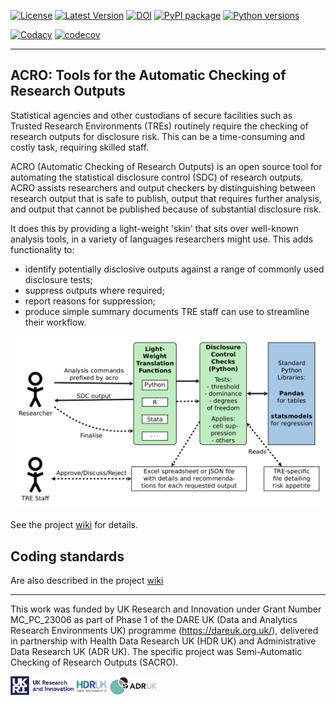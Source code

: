 [![License](https://img.shields.io/badge/license-MIT-blue.svg?style=flat)](https://opensource.org/licenses/MIT)
[![Latest Version](https://img.shields.io/github/v/release/AI-SDC/ACRO?style=flat)](https://github.com/AI-SDC/ACRO/releases)
[![DOI](https://zenodo.org/badge/534172863.svg)](https://zenodo.org/badge/latestdoi/534172863)
[![PyPI package](https://img.shields.io/pypi/v/acro.svg)](https://pypi.org/project/acro)
[![Python versions](https://img.shields.io/pypi/pyversions/acro.svg)](https://pypi.org/project/acro)

[![Codacy](https://app.codacy.com/project/badge/Grade/a125e023fd7744d79cb42cd31f6ea05e)](https://www.codacy.com/gh/AI-SDC/ACRO/dashboard)
[![codecov](https://codecov.io/gh/AI-SDC/ACRO/branch/main/graph/badge.svg?token=VVHI41N05F)](https://codecov.io/gh/AI-SDC/ACRO)

*******************************************************************************

## ACRO: Tools for the Automatic Checking of Research Outputs

Statistical agencies and other custodians of secure facilities such as Trusted
Research Environments (TREs) routinely require the checking of research outputs
for disclosure risk. This can be a time-consuming and costly task, requiring
skilled staff.

ACRO (Automatic Checking of Research Outputs) is an open source
tool for automating the statistical disclosure control (SDC) of research
outputs. ACRO assists researchers and output checkers by distinguishing between
research output that is safe to publish, output that requires further analysis,
and output that cannot be published because of substantial disclosure risk.

It does this by providing a light-weight 'skin' that sits over well-known
analysis tools, in a variety of languages researchers might use. This adds
functionality to:

*   identify potentially disclosive outputs against a range of commonly used
    disclosure tests;
*   suppress outputs where required;
*   report reasons for suppression;
*   produce simple summary documents TRE staff can use to streamline their
    workflow.

![ACRO workflow and architecture schematic](docs/schematic.png)

See the project [wiki](https://github.com/AI-SDC/ACRO/wiki) for details.

## Coding standards
Are also described in the project [wiki](https://github.com/AI-SDC/ACRO/wiki)

*******************************************************************************


This work was funded by UK Research and Innovation under Grant Number MC_PC_23006 as part of Phase 1 of the DARE UK (Data and Analytics Research Environments UK) programme (https://dareuk.org.uk/), delivered in partnership with Health Data Research UK (HDR UK) and Administrative Data Research UK (ADR UK). The specific project was Semi-Automatic Checking of Research Outputs (SACRO).

<img src="docs/source/images/UK_Research_and_Innovation_logo.svg" width="20%" height="20%" padding=20/> <img src="docs/source/images/health-data-research-uk-hdr-uk-logo-vector.png" width="10%" height="10%" padding=20/> <img src="docs/source/images/logo_print.png" width="15%" height="15%" padding=20/>
